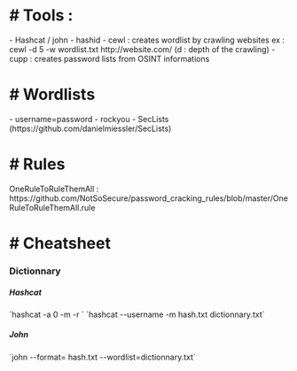 <h1># Tools :</h1>  
- Hashcat / john   
- hashid  
- cewl : creates wordlist by crawling websites  
ex : cewl -d 5 -w wordlist.txt http://website.com/  
(d : depth of the crawling)  
- cupp : creates password lists from OSINT informations  
  
<h1># Wordlists</h1>  
- username=password  
- rockyou  
- SecLists (https://github.com/danielmiessler/SecLists)  
    
<h1># Rules</h1>   
OneRuleToRuleThemAll : https://github.com/NotSoSecure/password_cracking_rules/blob/master/OneRuleToRuleThemAll.rule  
  
<h1># Cheatsheet</h1>  
<h3>Dictionnary</h3>  
<h5>Hashcat</h5>  
`hashcat -a 0 -m <hash_type> <hash> <wordlist> -r <rule>`  
`hashcat --username -m <mode> hash.txt dictionnary.txt`  
<h5>John</h5>  
`john --format=<format> hash.txt --wordlist=dictionnary.txt`  
